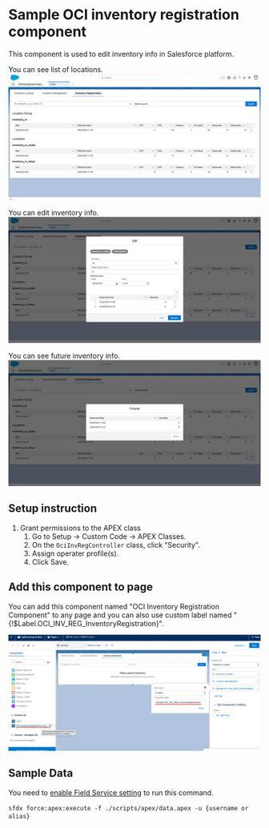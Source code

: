 # Sample OCI inventory registration component
This component is used to edit inventory info in Salesforce platform.

You can see list of locations. 
![](images/list.png)

You can edit inventory info.
![](images/edit.png)

You can see future inventory info.
![](images/futures.png)

## Setup instruction
1. Grant permissions to the APEX class
   1. Go to Setup -> Custom Code -> APEX Classes.
   1. On the `OciInvRegController` class, click "Security".
   1. Assign operater profile(s).
   1. Click Save.

## Add this component to page
You can add this component named "OCI Inventory Registration Component" to any page and you can also use custom label named "{!$Label.OCI_INV_REG_InventoryRegistration}".

![](images/setting.png)


## Sample Data
You need to [enable Field Service setting](https://help.salesforce.com/s/articleView?id=sf.fs_enable.htm&type=5) to run this command.
```
sfdx force:apex:execute -f ./scripts/apex/data.apex -u {username or alias}
```

